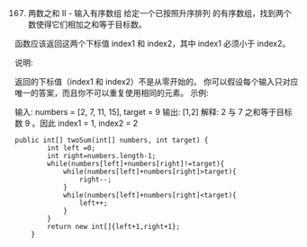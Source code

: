 167. 两数之和 II - 输入有序数组
给定一个已按照升序排列 的有序数组，找到两个数使得它们相加之和等于目标数。

函数应该返回这两个下标值 index1 和 index2，其中 index1 必须小于 index2。

说明:

返回的下标值（index1 和 index2）不是从零开始的。
你可以假设每个输入只对应唯一的答案，而且你不可以重复使用相同的元素。
示例:

输入: numbers = [2, 7, 11, 15], target = 9
输出: [1,2]
解释: 2 与 7 之和等于目标数 9 。因此 index1 = 1, index2 = 2 
```
public int[] twoSum(int[] numbers, int target) {
        int left =0;
        int right=numbers.length-1;
        while(numbers[left]+numbers[right]!=target){
            while(numbers[left]+numbers[right]>target){
                right--;
            }
            while(numbers[left]+numbers[right]<target){
                left++;
            }
        }
        return new int[]{left+1,right+1};
    }
```